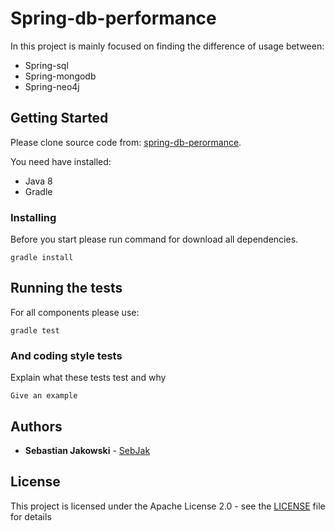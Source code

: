 # Spring-db-performance

In this project is mainly focused on finding the difference of usage between:  
- Spring-sql
- Spring-mongodb
- Spring-neo4j 

## Getting Started

Please clone source code from: [spring-db-perormance](https://github.com/SebJak/spring-db-performance.git).

You need have installed:
- Java 8
- Gradle


### Installing
Before you start please run command for download all dependencies.

```
gradle install
```

## Running the tests

For all components please use:
 ```
 gradle test
 ```

### And coding style tests

Explain what these tests test and why

```
Give an example
```

## Authors

* **Sebastian Jakowski** - [SebJak](https://github.com/SebJak)

## License

This project is licensed under the Apache License 2.0 - see the [LICENSE](LICENSE) file for details
